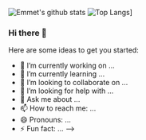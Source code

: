 ![Emmet's github stats](https://github-readme-stats.vercel.app/api?username=Emmet-Allen&count_private=true&theme=tokyonight&show_icons=true)
![Top Langs](https://github-readme-stats.vercel.app/api/top-langs/?username=Emmet-Allen)]

### Hi there 👋

Here are some ideas to get you started:

- 🔭 I’m currently working on ...
- 🌱 I’m currently learning ...
- 👯 I’m looking to collaborate on ...
- 🤔 I’m looking for help with ...
- 💬 Ask me about ...
- 📫 How to reach me: ...
- 😄 Pronouns: ...
- ⚡ Fun fact: ...
-->
